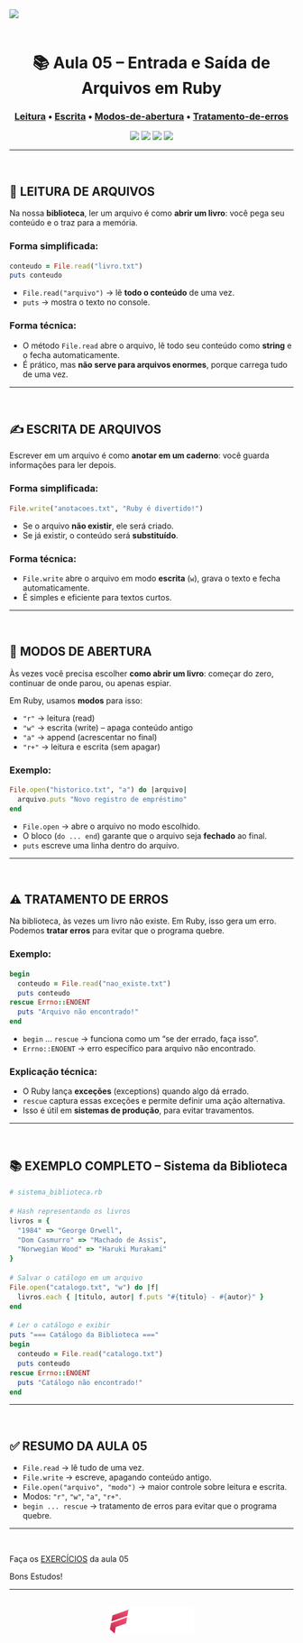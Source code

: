 
<div>
    <img src="../../../assets/banner/banner-biblioteca.jpg">
</div>

<br>

<div align="center">

# 📚 Aula 05 – Entrada e Saída de Arquivos em Ruby   

### [Leitura](#-leitura-de-arquivos) • [Escrita](#%EF%B8%8F-escrita-de-arquivos) • [Modos-de-abertura](#-modos-de-abertura) • [Tratamento-de-erros](#%EF%B8%8F-tratamento-de-erros)  

<img src="https://img.shields.io/badge/Ruby-CC342D?style=for-the-badge&logo=ruby&logoColor=white" />
<img src="https://img.shields.io/badge/Arquivos-%23FFB347?style=for-the-badge" />
<img src="https://img.shields.io/badge/Input%2FOutput-%23FFD700?style=for-the-badge" />
<img src="https://img.shields.io/badge/Erro%20Handling-%2390EE90?style=for-the-badge" />

</div>

---

<br>

## 📖 LEITURA DE ARQUIVOS

Na nossa **biblioteca**, ler um arquivo é como **abrir um livro**: você pega seu conteúdo e o traz para a memória.

### Forma simplificada:
```ruby
conteudo = File.read("livro.txt")
puts conteudo
```
- `File.read("arquivo")` → lê **todo o conteúdo** de uma vez.  
- `puts` → mostra o texto no console.  

### Forma técnica:
- O método `File.read` abre o arquivo, lê todo seu conteúdo como **string** e o fecha automaticamente.  
- É prático, mas **não serve para arquivos enormes**, porque carrega tudo de uma vez.  

---

<br>

## ✍️ ESCRITA DE ARQUIVOS

Escrever em um arquivo é como **anotar em um caderno**: você guarda informações para ler depois.

### Forma simplificada:
```ruby
File.write("anotacoes.txt", "Ruby é divertido!")
```

- Se o arquivo **não existir**, ele será criado.  
- Se já existir, o conteúdo será **substituído**.  

### Forma técnica:
- `File.write` abre o arquivo em modo **escrita** (`w`), grava o texto e fecha automaticamente.  
- É simples e eficiente para textos curtos.  

---

<br>


## 🔑 MODOS DE ABERTURA

Às vezes você precisa escolher **como abrir um livro**: começar do zero, continuar de onde parou, ou apenas espiar.

Em Ruby, usamos **modos** para isso:

- `"r"` → leitura (read)  
- `"w"` → escrita (write) – apaga conteúdo antigo  
- `"a"` → append (acrescentar no final)  
- `"r+"` → leitura e escrita (sem apagar)  

### Exemplo:
```ruby
File.open("historico.txt", "a") do |arquivo|
  arquivo.puts "Novo registro de empréstimo"
end
```

- `File.open` → abre o arquivo no modo escolhido.  
- O bloco (`do ... end`) garante que o arquivo seja **fechado** ao final.  
- `puts` escreve uma linha dentro do arquivo.  

---

<br>

## ⚠️ TRATAMENTO DE ERROS

Na biblioteca, às vezes um livro não existe. Em Ruby, isso gera um erro.  
Podemos **tratar erros** para evitar que o programa quebre.

### Exemplo:
```ruby
begin
  conteudo = File.read("nao_existe.txt")
  puts conteudo
rescue Errno::ENOENT
  puts "Arquivo não encontrado!"
end
```

- `begin` … `rescue` → funciona como um “se der errado, faça isso”.  
- `Errno::ENOENT` → erro específico para arquivo não encontrado.  

### Explicação técnica:
- O Ruby lança **exceções** (exceptions) quando algo dá errado.  
- `rescue` captura essas exceções e permite definir uma ação alternativa.  
- Isso é útil em **sistemas de produção**, para evitar travamentos.  

---

<br>

## 📚 EXEMPLO COMPLETO – Sistema da Biblioteca

```ruby
# sistema_biblioteca.rb

# Hash representando os livros
livros = {
  "1984" => "George Orwell",
  "Dom Casmurro" => "Machado de Assis",
  "Norwegian Wood" => "Haruki Murakami"
}

# Salvar o catálogo em um arquivo
File.open("catalogo.txt", "w") do |f|
  livros.each { |titulo, autor| f.puts "#{titulo} - #{autor}" }
end

# Ler o catálogo e exibir
puts "=== Catálogo da Biblioteca ==="
begin
  conteudo = File.read("catalogo.txt")
  puts conteudo
rescue Errno::ENOENT
  puts "Catálogo não encontrado!"
end
```

---

<br>

## ✅ RESUMO DA AULA 05
- `File.read` → lê tudo de uma vez.  
- `File.write` → escreve, apagando conteúdo antigo.  
- `File.open("arquivo", "modo")` → maior controle sobre leitura e escrita.  
- Modos: `"r"`, `"w"`, `"a"`, `"r+"`.  
- `begin ... rescue` → tratamento de erros para evitar que o programa quebre.  

---

<br>

Faça os [EXERCÍCIOS](../exercicios/exercicios.md) da aula 05

Bons Estudos!

---

<br>

<div align="center">
    <img src="../../../assets/logo/logo-fedatto.png" width="150px">
</div>
